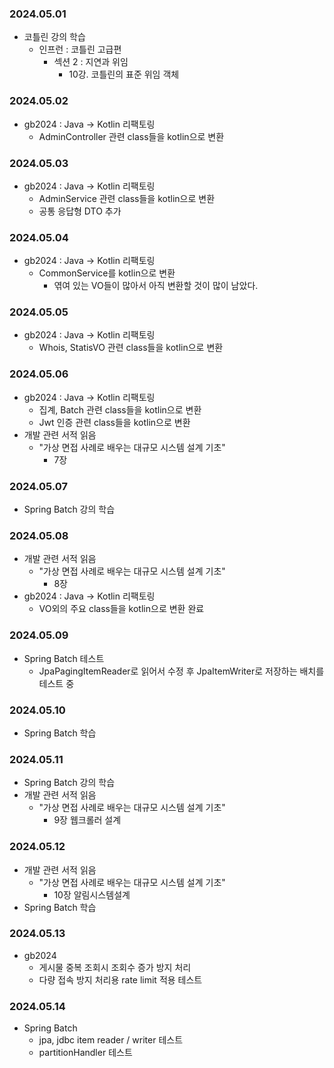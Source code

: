 ### 2024.05.01
- 코틀린 강의 학습
  - 인프런 : 코틀린 고급편
    - 섹션 2 : 지연과 위임
      - 10강. 코틀린의 표준 위임 객체

### 2024.05.02
- gb2024 : Java -> Kotlin 리팩토링
  - AdminController 관련 class들을 kotlin으로 변환

### 2024.05.03
- gb2024 : Java -> Kotlin 리팩토링
  - AdminService 관련 class들을 kotlin으로 변환
  - 공통 응답형 DTO 추가

### 2024.05.04
- gb2024 : Java -> Kotlin 리팩토링
  - CommonService를 kotlin으로 변환
    - 엮여 있는 VO들이 많아서 아직 변환할 것이 많이 남았다.

### 2024.05.05
- gb2024 : Java -> Kotlin 리팩토링
  - Whois, StatisVO 관련 class들을 kotlin으로 변환

### 2024.05.06
- gb2024 : Java -> Kotlin 리팩토링
  - 집계, Batch 관련 class들을 kotlin으로 변환
  - Jwt 인증 관련 class들을 kotlin으로 변환
- 개발 관련 서적 읽음
  - "가상 면접 사례로 배우는 대규모 시스템 설계 기초"
    - 7장

### 2024.05.07
- Spring Batch 강의 학습

### 2024.05.08
- 개발 관련 서적 읽음
  - "가상 면접 사례로 배우는 대규모 시스템 설계 기초"
    - 8장
- gb2024 : Java -> Kotlin 리팩토링
  - VO외의 주요 class들을 kotlin으로 변환 완료

### 2024.05.09
- Spring Batch 테스트
  - JpaPagingItemReader로 읽어서 수정 후 JpaItemWriter로 저장하는 배치를 테스트 중

### 2024.05.10
- Spring Batch 학습

### 2024.05.11
- Spring Batch 강의 학습
- 개발 관련 서적 읽음
  - "가상 면접 사례로 배우는 대규모 시스템 설계 기초"
    - 9장 웹크롤러 설계

### 2024.05.12
- 개발 관련 서적 읽음
  - "가상 면접 사례로 배우는 대규모 시스템 설계 기초"
    - 10장 알림시스템설계
- Spring Batch 학습

### 2024.05.13
- gb2024
  - 게시물 중복 조회시 조회수 증가 방지 처리
  - 다량 접속 방지 처리용 rate limit 적용 테스트

### 2024.05.14
- Spring Batch
  - jpa, jdbc item reader / writer 테스트
  - partitionHandler 테스트
